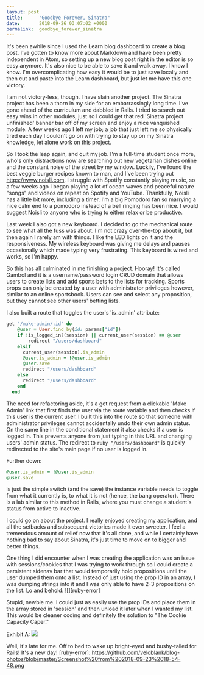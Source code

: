 ```yaml
---
layout: post
title:      "Goodbye Forever, Sinatra"
date:       2018-09-26 03:07:02 +0000
permalink:  goodbye_forever_sinatra
---
```


It's been awhile since I used the Learn blog dashboard to create a blog post. I've gotten to know more about Markdown and have been pretty independent in Atom, so setting up a new blog post right in the editor is so easy anymore. It's also nice to be able to save it and walk away. I know I know. I'm overcomplicating how easy it would be to just save locally and then cut and paste into the Learn dashboard, but just let me have this one victory.

I am not victory-less, though. I have slain another project. The Sinatra project has been a thorn in my side for an embarrassingly long time. I've gone ahead of the curriculum and dabbled in Rails. I tried to search out easy wins in other modules, just so I could get that red 'Sinatra project unfinished' banner bar off of my screen and enjoy a nice vanquished module. A few weeks ago I left my job; a job that just left me so physically tired each day I couldn't go on with trying to stay up on my Sinatra knowledge, let alone work on this project. 

So I took the leap again, and quit my job. I'm a full-time student once more, who's only distractions now are searching out new vegetarian dishes online and the constant noise of the street by my window. Luckily, I've found the best veggie burger recipes known to man, and I've been trying out https://www.noisli.com. I struggle with Spotify constantly playing music, so a few weeks ago I began playing a lot of ocean waves and peaceful nature "songs" and videos on repeat on Spotify and YouTube. Thankfully, Noisli has a little bit more, including a timer. I'm a big Pomodoro fan so marrying a nice calm end to a pomodoro instead of a bell ringing has been nice. I would suggest Noisli to anyone who is trying to either relax or be productive.

Last week I also got a new keyboard. I decided to go the mechanical route to see what all the fuss was about. I'm not crazy over-the-top about it, but then again I rarely am with things. I like the LED lights on it and the responsiveness. My wireless keyboard was giving me delays and pauses occasionally which made typing very frustrating. This keyboard is wired and works, so I'm happy.

So this has all culminated in me finishing a project. Hooray! It's called Gambol and it is a username/password login CRUD domain that allows users to create lists and add sports bets to the lists for tracking. Sports props can only be created by a user with administrator privileges however, similar to an online sportsbook. Users can see and select any proposition, but they cannot see other users' betting lists.

I also built a route that toggles the user's 'is_admin' attribute:
```ruby
get "/make-admin/:id" do
    @user = User.find_by(id: params["id"])
    if !is_logged_in?(session) || current_user(session) == @user
        redirect "/users/dashboard"
    elsif
      current_user(session).is_admin
      @user.is_admin = !@user.is_admin
      @user.save
      redirect "/users/dashboard"
    else
      redirect "/users/dashboard"
    end
  end
```
The need for refactoring aside, it's a get request from a clickable 'Make Admin' link that first finds the user via the route variable and then checks if this user is the current user. I built this into the route so that someone with administrator privileges cannot accidentally undo their own admin status. On the same line in the conditional statement it also checks if a user is logged in. This prevents anyone from just typing in this URL and changing users' admin status. The redirect to ```ruby "/users/dashboard"``` is quickly redirected to the site's main page if no user is logged in.

Further down:
```ruby
@user.is_admin = !@user.is_admin
@user.save
```
is just the simple switch (and the save) the instance variable needs to toggle from what it currently is, to what it is not (hence, the bang operator). There is a lab similar to this method in Rails, where you must change a student's status from active to inactive.

I could go on about the project. I really enjoyed creating my application, and all the setbacks and subsequent victories made it even sweeter. I feel a tremendous amount of relief now that it's all done, and while I certainly have nothing bad to say about Sinatra, it's just time to move on to bigger and better things.

One thing I did encounter when I was creating the application was an issue with sessions/cookies that I was trying to work through so I could create a persistent sidenav bar that would temporarily hold propositions until the user dumped them onto a list. Instead of just using the prop ID in an array, I was dumping strings into it and I was only able to have 2-3 propositions on the list. Lo and behold: 
![][ruby-error]

Stupid, newbie me. I could just as easily use the prop IDs and place them in the array stored in 'session' and then unload it later when I wanted my list. This would be cleaner coding and definitely the solution to "The Cookie Capacity Caper."

Exhibit A:
![][sidenav]

Well, it's late for me. Off to bed to wake up bright-eyed and bushy-tailed for Rails! It's a new day!
[ruby-error]: https://github.com/veloblank/blog-photos/blob/master/Screenshot%20from%202018-09-23%2018-54-48.png

[sidenav]: https://github.com/veloblank/blog-photos/blob/master/sinatra-blog-post.png

